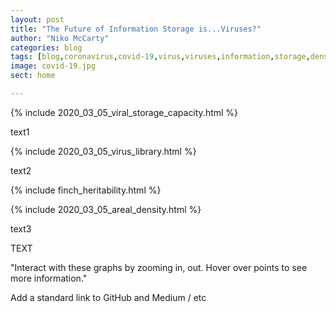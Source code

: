 ```yaml
---
layout: post
title: "The Future of Information Storage is...Viruses?"
author: "Niko McCarty"
categories: blog
tags: [blog,coronavirus,covid-19,virus,viruses,information,storage,density,data]
image: covid-19.jpg
sect: home

---
```


{% include 2020_03_05_viral_storage_capacity.html %}

text1

{% include 2020_03_05_virus_library.html %}

text2

{% include finch_heritability.html %}


{% include 2020_03_05_areal_density.html %}

text3

TEXT

"Interact with these graphs by zooming in, out. Hover over points to see more information."

Add a standard link to GitHub and Medium / etc